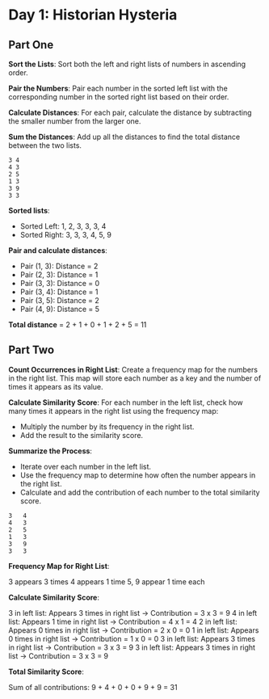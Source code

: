 # Day 1: Historian Hysteria

## Part One

**Sort the Lists**: Sort both the left and right lists of numbers in ascending order.

**Pair the Numbers**: Pair each number in the sorted left list with the corresponding number in the sorted right list based on their order.

**Calculate Distances**: For each pair, calculate the distance by subtracting the smaller number from the larger one.

**Sum the Distances**: Add up all the distances to find the total distance between the two lists.

```text
3 4
4 3
2 5
1 3
3 9
3 3
```

**Sorted lists**:

- Sorted Left: 1, 2, 3, 3, 3, 4
- Sorted Right: 3, 3, 3, 4, 5, 9

**Pair and calculate distances**:

- Pair (1, 3): Distance = 2
- Pair (2, 3): Distance = 1
- Pair (3, 3): Distance = 0
- Pair (3, 4): Distance = 1
- Pair (3, 5): Distance = 2
- Pair (4, 9): Distance = 5

**Total distance** = 2 + 1 + 0 + 1 + 2 + 5 = 11

## Part Two

**Count Occurrences in Right List**: Create a frequency map for the numbers in the right list. This map will store each number as a key and the number of times it appears as its value.

**Calculate Similarity Score**: For each number in the left list, check how many times it appears in the right list using the frequency map:

- Multiply the number by its frequency in the right list.
- Add the result to the similarity score.

**Summarize the Process**:

- Iterate over each number in the left list.
- Use the frequency map to determine how often the number appears in the right list.
- Calculate and add the contribution of each number to the total similarity score.

```text
3   4
4   3
2   5
1   3
3   9
3   3
```

**Frequency Map for Right List**:

3 appears 3 times
4 appears 1 time
5, 9 appear 1 time each

**Calculate Similarity Score**:

3 in left list: Appears 3 times in right list → Contribution = 3 x 3 = 9
4 in left list: Appears 1 time in right list → Contribution = 4 x 1 = 4
2 in left list: Appears 0 times in right list → Contribution = 2 x 0 = 0
1 in left list: Appears 0 times in right list → Contribution = 1 x 0 = 0
3 in left list: Appears 3 times in right list → Contribution = 3 x 3 = 9
3 in left list: Appears 3 times in right list → Contribution = 3 x 3 = 9

**Total Similarity Score**:

Sum of all contributions: 9 + 4 + 0 + 0 + 9 + 9 = 31
